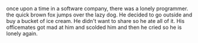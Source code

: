 once upon a time  in a software company, there was a lonely programmer.
the quick brown fox jumps over the lazy dog. He decided to go outside and buy a bucket of ice cream. He didn't want to share so he ate all of it. His officemates got mad at him and scolded him and then he cried so he is lonely again. 


